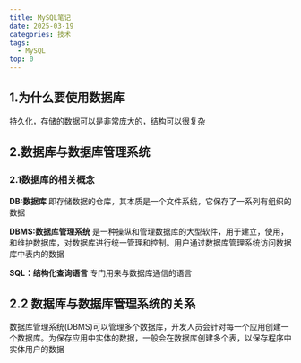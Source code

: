 ```yaml
---
title: MySQL笔记
date: 2025-03-19
categories: 技术
tags:
  - MySQL
top: 0
---
```

## 1.为什么要使用数据库

持久化，存储的数据可以是非常庞大的，结构可以很复杂
## 2.数据库与数据库管理系统

### 2.1数据库的相关概念
**DB:数据库**
即存储数据的仓库，其本质是一个文件系统，它保存了一系列有组织的数据

**DBMS:数据库管理系统**
是一种操纵和管理数据库的大型软件，用于建立，使用，和维护数据库，对数据库进行统一管理和控制。用户通过数据库管理系统访问数据库中表内的数据

**SQL：结构化查询语言**
专门用来与数据库通信的语言

## 2.2 数据库与数据库管理系统的关系
数据库管理系统(DBMS)可以管理多个数据库，开发人员会针对每一个应用创建一个数据库。为保存应用中实体的数据，一般会在数据库创建多个表，以保存程序中实体用户的数据
